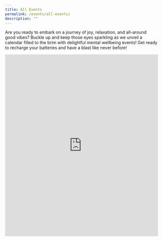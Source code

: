 ```yaml
---
title: All Events
permalink: /events/all-events/
description: ""
---
```

Are you ready to embark on a journey of joy, relaxation, and all-around good vibes? Buckle up and keep those eyes sparkling as we unveil a calendar filled to the brim with delightful mental wellbeing events! Get ready to recharge your batteries and have a blast like never before!




<iframe scrolling="no" frameborder="0" height="600" width="100%" style="border: 0" src="https://calendar.google.com/calendar/embed?src=hbtleanonme%40gmail.com&amp;ctz=Asia%2FSingapore"></iframe>
